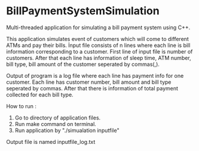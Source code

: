 # BillPaymentSystemSimulation
Multi-threaded application for simulating a bill payment system using C++.

This application simulates event of customers which will come to different ATMs and pay their bills. 
İnput file consists of n lines where each line is bill information corresponding to a customer. First line of input file is number of customers. After that each line has information of sleep time, ATM number, bill type, bill amount of the customer seperated by commas(,).

Output of program is a log file where each line has payment info for one customer. Each line has customer number, bill amount and bill type seperated by commas. After that there is information of total payment collected for each bill type.

How to run :
1. Go to directory of application files.
2. Run make command on terminal.
3. Run application by "./simualation inputfile"

Output file is named inputfile_log.txt
